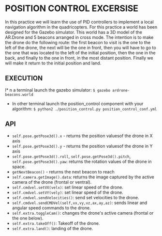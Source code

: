 # POSITION CONTROL EXCERSISE

In this practice we will learn the use of PID controllers to implement a local navigation algorithm in the quadricopters.
For this practice a world has been designed for the Gazebo simulator. This world has a 3D model of the AR.Drone and 5 beacons arranged in cross mode. The intention is to make the drone do the following route: the first beacon to visit is the one to the left of the drone, the next will be the one in front, then you will have to go to the one that was located to the left of the initial position, then the one in the back, and finally to the one in front, in the most distant position. Finally we will make it return to the initial position and land.


## EXECUTION

I* n a terminal launch the gazebo simulator:
`$ gazebo ardrone-beacons.world`

* In other terminal launch the position_control component with your algorithm:
`$ python2 ./position_control.py position_control_conf.yml`


## API

* `self.pose.getPose3d().x` - returns the position values ​​of the drone in X axis
* `self.pose.getPose3d().y` - returns the position values ​​of the drone in Y axis
* `self.pose.getPose3d().roll`, `self.pose.getPose3d().pitch`, `self.pose.getPose3d().yaw`: returns the rotation values ​​of the drone in space.
* `getNextBeacon()` - returns the next beacon to reach
* `self.camera.getImage().data`: returns the image captured by the active camera of the drone (frontal or ventral).
* `self.cmdvel.setVX(velx)`: set linear speed of the drone.
* `self.cmdvel.setVY(vely)`: set linear speed of the drone.
* `self.cmdvel.sendVelocities()`: send set velocities to the drone.
* `self.cmdvel.sendCMDVel(self,vx,vy,vz,ax,ay,az)`: sends linear and angular speed commands to the drone.
* `self.extra.toggleCam()`: changes the drone's active camera (frontal or the one below).
* `self.extra.takeOff()`: Takeoff of the drone.
* `self.extra.land()`: landing of the drone.
